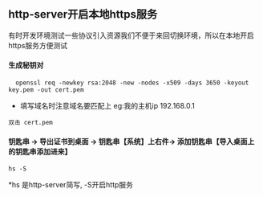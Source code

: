 ## http-server开启本地https服务

有时开发环境测试一些协议引入资源我们不便于来回切换环境，所以在本地开启https服务方便测试


#### 生成秘钥对

```
  openssl req -newkey rsa:2048 -new -nodes -x509 -days 3650 -keyout key.pem -out cert.pem
```

* 填写域名时注意域名要匹配上 eg:我的主机ip 192.168.0.1

```
双击 cert.pem
```


#### 钥匙串 ->  导出证书到桌面 -> 钥匙串【系统】上右件-> 添加钥匙串【导入桌面上的钥匙串添加进来】

```
hs -S
```

*hs 是http-server简写, -S开启http服务
